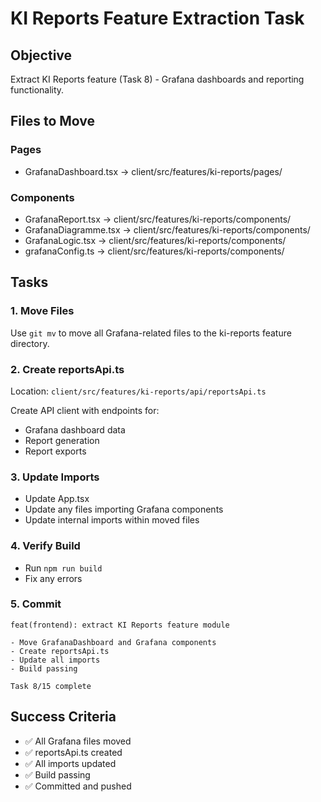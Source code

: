 # KI Reports Feature Extraction Task

## Objective
Extract KI Reports feature (Task 8) - Grafana dashboards and reporting functionality.

## Files to Move

### Pages
- GrafanaDashboard.tsx → client/src/features/ki-reports/pages/

### Components
- GrafanaReport.tsx → client/src/features/ki-reports/components/
- GrafanaDiagramme.tsx → client/src/features/ki-reports/components/
- GrafanaLogic.tsx → client/src/features/ki-reports/components/
- grafanaConfig.ts → client/src/features/ki-reports/components/

## Tasks

### 1. Move Files
Use `git mv` to move all Grafana-related files to the ki-reports feature directory.

### 2. Create reportsApi.ts
Location: `client/src/features/ki-reports/api/reportsApi.ts`

Create API client with endpoints for:
- Grafana dashboard data
- Report generation
- Report exports

### 3. Update Imports
- Update App.tsx
- Update any files importing Grafana components
- Update internal imports within moved files

### 4. Verify Build
- Run `npm run build`
- Fix any errors

### 5. Commit
```
feat(frontend): extract KI Reports feature module

- Move GrafanaDashboard and Grafana components
- Create reportsApi.ts
- Update all imports
- Build passing

Task 8/15 complete
```

## Success Criteria
- ✅ All Grafana files moved
- ✅ reportsApi.ts created
- ✅ All imports updated
- ✅ Build passing
- ✅ Committed and pushed
